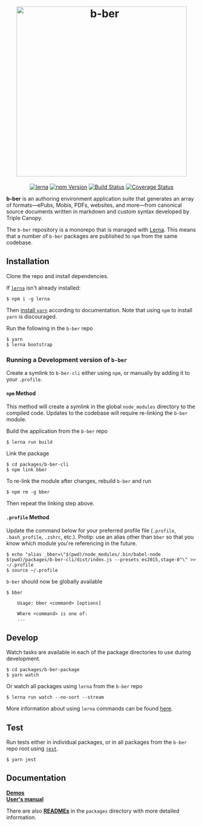 <h1 align="center">
    <img alt="b-ber" src="https://user-images.githubusercontent.com/4243474/38133122-2af4f794-340e-11e8-8ac9-9b46afecfd9b.png" width="450">
</h1>

<p align="center">
<a href="https://lernajs.io/" rel="nofollow"><img src="https://camo.githubusercontent.com/ecafd86d8356a1adc60fb4fd393bcc7584187f99/68747470733a2f2f696d672e736869656c64732e696f2f62616467652f6d61696e7461696e6564253230776974682d6c65726e612d6363303066662e737667" alt="lerna" data-canonical-src="https://img.shields.io/badge/maintained%20with-lerna-cc00ff.svg" style="max-width:100%;"></a>
<a href="https://badge.fury.io/js/b-ber" rel="nofollow"><img src="https://camo.githubusercontent.com/39a84f89aa30b693d74ef2d7e9458eabefecbeeb/68747470733a2f2f62616467652e667572792e696f2f6a732f622d6265722e737667" alt="npm Version" data-canonical-src="https://badge.fury.io/js/b-ber.svg" style="max-width:100%;"></a>
<a href="https://travis-ci.com/triplecanopy/b-ber" rel="nofollow"><img src="https://camo.githubusercontent.com/daa5cbc9c439f3359f3e965cac4accc72b13334d/68747470733a2f2f7472617669732d63692e636f6d2f747269706c6563616e6f70792f622d6265722e7376673f746f6b656e3d64357358714d7058456279347638793277454e50266272616e63683d6d6173746572" alt="Build Status" data-canonical-src="https://travis-ci.com/triplecanopy/b-ber.svg?token=d5sXqMpXEby4v8y2wENP&amp;branch=master" style="max-width:100%;"></a>
<a href="https://coveralls.io/r/%3Caccount%3E/%3Crepository%3E?branch=master" rel="nofollow"><img src="https://camo.githubusercontent.com/7486c7bf19a1b36a8c836f81e02453b9f84598e0/68747470733a2f2f636f766572616c6c732e696f2f7265706f732f747269706c6563616e6f70792f622d6265722f62616467652e7376673f6272616e63683d6d6173746572" alt="Coverage Status" data-canonical-src="https://coveralls.io/repos/triplecanopy/b-ber/badge.svg?branch=master" style="max-width:100%;"></a>
</p>

**b-ber** is an authoring environment application suite that generates an array of formats—ePubs, Mobis, PDFs, websites, and more—from canonical source documents written in markdown and custom syntax developed by Triple Canopy.

The `b-ber` repository is a monorepo that is managed with [Lerna](https://lernajs.io/). This means that a number of `b-ber` packages are published to `npm` from the same codebase.

## Installation 

Clone the repo and install dependencies.

If [`lerna`](https://github.com/lerna/lerna/) isn't already installed:

```console
$ npm i -g lerna
```

Then [install `yarn`](https://yarnpkg.com/en/docs/install/) according to documentation.  Note that using `npm` to install `yarn` is discouraged.

Run the following in the `b-ber` repo

```console
$ yarn
$ lerna bootstrap
```

### Running a Development version of `b-ber`

Create a symlink to `b-ber-cli` either using `npm`, or manually by adding it to your `.profile`.

#### `npm` Method

This method will create a symlink in the global `node_modules` directory to the compiled code. Updates to the codebase will require re-linking the `b-ber` module.

Build the application from the `b-ber` repo

```console
$ lerna run build
```

Link the package

```console
$ cd packages/b-ber-cli
$ npm link bber
```

To re-link the module after changes, rebuild `b-ber` and run 

```console
$ npm rm -g bber
```

Then repeat the linking step above.

#### `.profile` Method

Update the command below for your preferred profile file (`.profile`, `.bash_profile`, `.zshrc`, etc.). Protip: use an alias other than `bber` so that you know which module you're referencing in the future.

```console
$ echo "alias _bber=\"$(pwd)/node_modules/.bin/babel-node $(pwd)/packages/b-ber-cli/dist/index.js --presets es2015,stage-0"\" >> ~/.profile
$ source ~/.profile
```

`b-ber` should now be globally available

```console
$ bber

    Usage: bber <command> [options]

    Where <command> is one of:
    ...

```

## Develop

Watch tasks are available in each of the package directories to use during development.

```console
$ cd packages/b-ber-package
$ yarn watch
```

Or watch all packages using `lerna` from the `b-ber` repo

```console
$ lerna run watch --no-sort --stream
```

More information about using `lerna` commands can be found [here](https://github.com/lerna/lerna/).

## Test

Run tests either in individual packages, or in all packages from the `b-ber` repo root using [`jest`](https://facebook.github.io/jest/).

```console
$ yarn jest
```

## Documentation

**[Demos](https://github.com/triplecanopy/b-ber/tree/master/demos)**        
**[User's manual](https://github.com/triplecanopy/b-ber/wiki)**

There are also **[READMEs](https://github.com/triplecanopy/b-ber/tree/master/packages)** in the `packages` directory with more detailed information.
